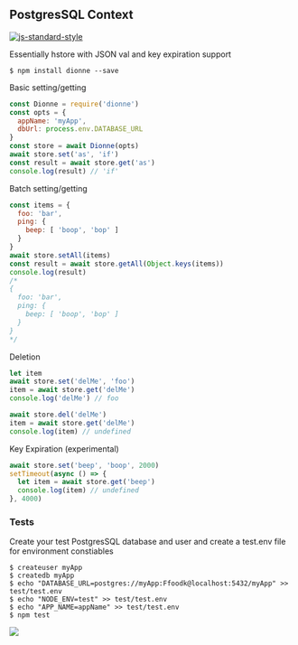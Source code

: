 ## PostgresSQL Context

[![js-standard-style](https://img.shields.io/badge/code%20style-standard-brightgreen.svg)](http://standardjs.com)

Essentially hstore with JSON val and key expiration support

```
$ npm install dionne --save
```

Basic setting/getting

```javascript
const Dionne = require('dionne')
const opts = {
  appName: 'myApp',
  dbUrl: process.env.DATABASE_URL
}
const store = await Dionne(opts)
await store.set('as', 'if')
const result = await store.get('as')
console.log(result) // 'if'
```

Batch setting/getting

```javascript
const items = {
  foo: 'bar',
  ping: {
    beep: [ 'boop', 'bop' ]
  }
}
await store.setAll(items)
const result = await store.getAll(Object.keys(items))
console.log(result)
/*
{
  foo: 'bar',
  ping: {
    beep: [ 'boop', 'bop' ]
  }
}
*/
```

Deletion

```javascript
let item
await store.set('delMe', 'foo')
item = await store.get('delMe')
console.log('delMe') // foo

await store.del('delMe')
item = await store.get('delMe')
console.log(item) // undefined
```

Key Expiration (experimental)

```javascript
await store.set('beep', 'boop', 2000)
setTimeout(async () => {
  let item = await store.get('beep')
  console.log(item) // undefined
}, 4000)
```

### Tests
Create your test PostgresSQL database and user and create a test.env file for environment constiables

```
$ createuser myApp
$ createdb myApp
$ echo "DATABASE_URL=postgres://myApp:Ffoodk@localhost:5432/myApp" >> test/test.env
$ echo "NODE_ENV=test" >> test/test.env
$ echo "APP_NAME=appName" >> test/test.env
$ npm test
```

![](http://i.imgur.com/yh2In1R.gif)